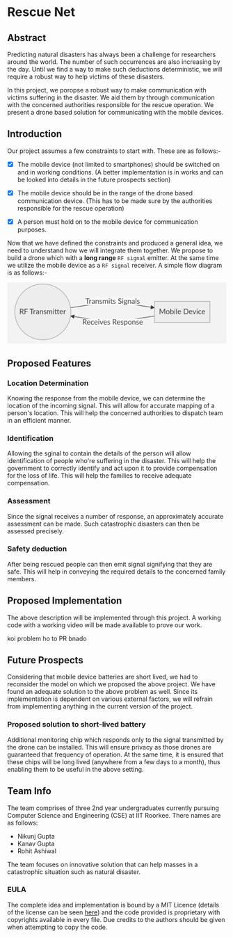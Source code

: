 <!-- Copyright (c) 2018 Nikunj Gupta

Permission is hereby granted, free of charge, to any person obtaining
a copy of this software and associated documentation files (the "Software"),
to deal in the Software without restriction, including without limitation
the rights to use, copy, modify, merge, publish, distribute, sublicense,
and/or sell copies of the Software, and to permit persons to whom the Software
is furnished to do so, subject to the following conditions:

The above copyright notice and this permission notice shall be included in
all copies or substantial portions of the Software.

THE SOFTWARE IS PROVIDED "AS IS", WITHOUT WARRANTY OF ANY KIND,
EXPRESS OR IMPLIED, INCLUDING BUT NOT LIMITED TO THE WARRANTIES
OF MERCHANTABILITY, FITNESS FOR A PARTICULAR PURPOSE AND NONINFRINGEMENT.
IN NO EVENT SHALL THE AUTHORS OR COPYRIGHT HOLDERS BE LIABLE FOR ANY
CLAIM, DAMAGES OR OTHER LIABILITY, WHETHER IN AN ACTION OF CONTRACT,
TORT OR OTHERWISE, ARISING FROM, OUT OF OR IN CONNECTION WITH THE SOFTWARE
OR THE USE OR OTHER DEALINGS IN THE SOFTWARE. -->


# Rescue Net

## Abstract

Predicting natural disasters has always been a challenge for researchers around 
the world. The number of such occurrences are also increasing by the day. Until 
we find a way to make such deductions deterministic, we will require a robust 
way to help victims of these disasters.

In this project, we poropse a robust way to make communication with victims 
suffering in the disaster. We aid them by through communication with the 
concerned authorities responsible for the rescue operation. We present a drone 
based solution for communicating with the mobile devices.


## Introduction

Our project assumes a few constraints to start with. These are as follows:-

* [X] The mobile device (not limited to smartphones) should be switched on and 
in working conditions. (A better implementation is in works and can be looked into details in the future prospects section)

* [X] The mobile device should be in the range of the drone based communication 
device. (This has to be made sure by the authorities responsible for the rescue operation)

* [X] A person must hold on to the mobile device for communication purposes.

Now that we have defined the constraints and produced a general idea, we need 
to understand how we will integrate them together. We propose to build a drone 
which with a **long range** `RF signal` emitter. At the same time we utilize 
the mobile device as a `RF signal` receiver. A simple flow diagram is as 
follows:-

![Flowchart](images/flowchart.png)


## Proposed Features

### Location Determination

Knowing the response from the mobile device, we can determine the location of 
the incoming signal. This will allow for accurate mapping of a person's 
location. This will help the concerned authorities to dispatch team in an 
efficient manner.

### Identification

Allowing the sginal to contain the details of the person will allow 
identification of people who're suffering in the disaster. This will help the 
government to correctly identify and act upon it to provide compensation for 
the loss of life. This will help the families to receive adequate compensation.

### Assessment

Since the signal receives a number of response, an approximately accurate 
assessment can be made. Such catastrophic disasters can then be assessed 
precisely.

### Safety deduction

After being rescued people can then emit signal signifying that they are safe. 
This will help in conveying the required details to the concerned family 
members.


## Proposed Implementation

The above description will be implemented through this project. A working code 
with a working video will be made available to prove our work.

koi problem ho to PR bnado
## Future Prospects

Considering that mobile device batteries are short lived, we had to reconsider 
the model on which we proposed the above project. We have found an adequate 
solution to the above problem as well. Since its implementation is dependent 
on various external factors, we will refrain from implementing anything in the 
current version of the project.

### Proposed solution to short-lived battery

Additional monitoring chip which responds only to the signal transmitted by 
the drone can be installed. This will ensure privacy as those drones are 
guaranteed that frequency of operation. At the same time, it is ensured that 
these chips will be long lived (anywhere from a few days to a month), thus 
enabling them to be useful in the above setting.


## Team Info

The team comprises of three 2nd year undergraduates currently pursuing 
Computer Science and Engineering (CSE) at IIT Roorkee. There names are as 
follows:

* Nikunj Gupta
* Kanav Gupta
* Rohit Ashiwal

The team focuses on innovative solution that can help masses in a catastrophic 
situation such as natural disaster.


### EULA

The complete idea and implementation is bound by a MIT Licence (details of the 
license can be seen [here](./LICENSE)) and the code provided is proprietary 
with copyrights available in every file. Due credits to the authors should be 
given when attempting to copy the code.